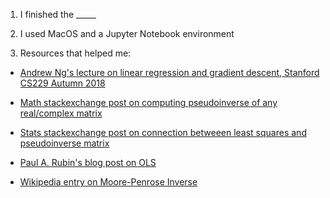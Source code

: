 1. I finished the _____

2. I used MacOS and a Jupyter Notebook environment

3. Resources that helped me:

  * [Andrew Ng's lecture on linear regression and gradient descent, Stanford CS229 Autumn 2018](https://www.youtube.com/watch?v=4b4MUYve_U8&list=PLoROMvodv4rMiGQp3WXShtMGgzqpfVfbU&index=2)

  * [Math stackexchange post on computing pseudoinverse of any real/complex matrix](https://math.stackexchange.com/questions/458404/how-can-we-compute-pseudoinverse-for-any-matrix)

  * [Stats stackexchange post on connection betweeen least squares and pseudoinverse matrix](https://stats.stackexchange.com/questions/266631/what-is-the-difference-between-least-square-and-pseudo-inverse-techniques-for-li)

  * [Paul A. Rubin's blog post on OLS](https://orinanobworld.blogspot.com/2015/10/ols-oddities.html)

  * [Wikipedia entry on Moore-Penrose Inverse](https://en.wikipedia.org/wiki/Moore%E2%80%93Penrose_inverse)
